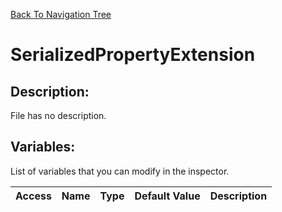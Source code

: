 [Back To Navigation Tree](https://wesleywh.github.io/githubpages/docs/navigation.html)
# SerializedPropertyExtension

## Description:
File has no description.

## Variables:
List of variables that you can modify in the inspector.

|Access|Name|Type|Default Value|Description|
|---|---|---|---|---|
